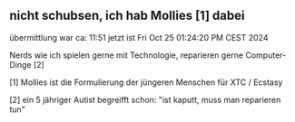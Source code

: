 ## nicht schubsen, ich hab Mollies [1] dabei

übermittlung war ca: 11:51
jetzt ist Fri Oct 25 01:24:20 PM CEST 2024

Nerds wie ich spielen gerne mit Technologie, reparieren gerne Computer-Dinge [2]


[1] Mollies ist die Formulierung der jüngeren Menschen für XTC / Ecstasy

[2] ein 5 jähriger Autist begreifft schon: "ist kaputt, muss man reparieren tun"
